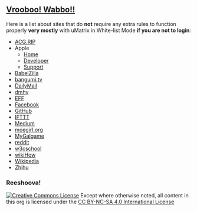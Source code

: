 ## [Vrooboo! Wabbo!!](https://umatrix-rules.github.io/uMatrix-Rules/#ovagarava)

Here is a list about sites that do **not** require any extra rules to function properly **very mostly** with uMatrix in White-list Mode **if you are not to login**:

- [ACG.RIP](https://acg.rip/)
- Apple
    - [Home](http://www.apple.com/)
    - [Developer](https://developer.apple.com/)
    - [Support](https://support.apple.com/)
- [BabelZilla](https://www.babelzilla.org)
- [bangumi.tv](http://bangumi.tv)
- [DailyMail](http://www.dailymail.co.uk/home/index.html)
- [dmhy](https://share.dmhy.org/)
- [EFF](https://www.eff.org)
- [Facebook](https://www.facebook.com)
- [GitHub](https://github.com)
- [IFTTT](https://ifttt.com)
- [Medium](https://medium.com)
- [moegirl.org](https://zh.moegirl.org)
- [MyGalgame](https://www.mygalgame.com/)
- [reddit](https://www.reddit.com/)
- [w3cschool](https://www.w3schools.com)
- [wikiHow](http://www.wikihow.com/Main-Page)
- [Wikipedia](https://wikipedia.org)
- [Zhihu](https://www.zhihu.com/)

### Reeshoova!
<a rel="license" href="http://creativecommons.org/licenses/by-nc-sa/4.0/"><img alt="Creative Commons License" style="border-width:0" src="https://i.creativecommons.org/l/by-nc-sa/4.0/88x31.png" /></a>
Except where otherwise noted, all content in this org is licensed under the <a rel="license" href="http://creativecommons.org/licenses/by-nc-sa/4.0/">CC BY-NC-SA 4.0 International License</a>
